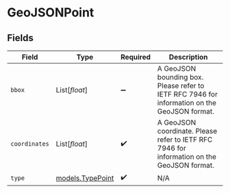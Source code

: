 # GeoJSONPoint


## Fields

| Field                                                                                        | Type                                                                                         | Required                                                                                     | Description                                                                                  |
| -------------------------------------------------------------------------------------------- | -------------------------------------------------------------------------------------------- | -------------------------------------------------------------------------------------------- | -------------------------------------------------------------------------------------------- |
| `bbox`                                                                                       | List[*float*]                                                                                | :heavy_minus_sign:                                                                           | A GeoJSON bounding box. Please refer to IETF RFC 7946 for information on the GeoJSON format. |
| `coordinates`                                                                                | List[*float*]                                                                                | :heavy_check_mark:                                                                           | A GeoJSON coordinate. Please refer to IETF RFC 7946 for information on the GeoJSON format.   |
| `type`                                                                                       | [models.TypePoint](../models/typepoint.md)                                                   | :heavy_check_mark:                                                                           | N/A                                                                                          |